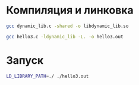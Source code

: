 # Компиляция и линковка

```Bash
gcc dynamic_lib.c -shared -o libdynamic_lib.so
```

```Bash
gcc hello3.c -ldynamic_lib -L. -o hello3.out
```

# Запуск

```Bash
LD_LIBRARY_PATH=./ ./hello3.out
```
